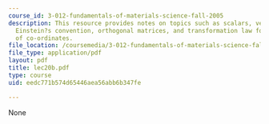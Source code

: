```yaml
---
course_id: 3-012-fundamentals-of-materials-science-fall-2005
description: This resource provides notes on topics such as scalars, vectors, tensors,
  Einstein?s convention, orthogonal matrices, and transformation law for products
  of co-ordinates.
file_location: /coursemedia/3-012-fundamentals-of-materials-science-fall-2005/eedc771b574d65446aea56abb6b347fe_lec20b.pdf
file_type: application/pdf
layout: pdf
title: lec20b.pdf
type: course
uid: eedc771b574d65446aea56abb6b347fe

---
```

None
